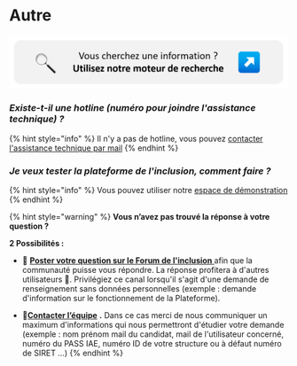 # Autre

![](../.gitbook/assets/picmoteur.png)

### _Existe-t-il une hotline \(numéro pour joindre l'assistance technique\) ?_

{% hint style="info" %}
Il n'y a pas de hotline, vous pouvez [contacter l'assistance technique par mail](mailto:%20assistance@inclusion.beta.gouv.fr)
{% endhint %}

### _Je veux tester la plateforme de l'inclusion, comment faire ?_

{% hint style="info" %}
Vous pouvez utiliser notre [espace de démonstration](https://demo.inclusion.beta.gouv.fr/)
{% endhint %}



{% hint style="warning" %}
**Vous n’avez pas trouvé la réponse à votre question ?**

**2 Possibilités :**

* 💬 [**Poster votre question sur le Forum de l'inclusion** ](https://forum.inclusion.beta.gouv.fr/)afin que la communauté puisse vous répondre. La réponse profitera à d'autres utilisateurs 🤝. Privilégiez ce canal lorsqu'il s'agit d'une demande de renseignement sans données personnelles \(exemple : demande d'information sur le fonctionnement de la Plateforme\).



* 📝[**Contacter l’équipe**](mailto:assistance@inclusion.beta.gouv.fr) **.** Dans ce cas merci de nous communiquer un maximum d'informations qui nous permettront d'étudier votre demande \(exemple : nom prénom mail du candidat, mail de l'utilisateur concerné, numéro du PASS IAE, numéro ID de votre structure ou à défaut numéro de SIRET …\)
{% endhint %}


